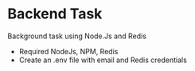 # Backend Task 
Background task using Node.Js and Redis

- Required NodeJs, NPM, Redis
- Create an .env file with email and Redis credentials
